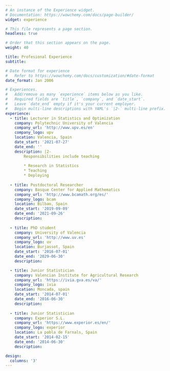 ```yaml
---
# An instance of the Experience widget.
# Documentation: https://wowchemy.com/docs/page-builder/
widget: experience

# This file represents a page section.
headless: true

# Order that this section appears on the page.
weight: 40

title: Profesional Experience
subtitle:

# Date format for experience
#   Refer to https://wowchemy.com/docs/customization/#date-format
date_format: Jan 2006

# Experiences.
#   Add/remove as many `experience` items below as you like.
#   Required fields are `title`, `company`, and `date_start`.
#   Leave `date_end` empty if it's your current employer.
#   Begin multi-line descriptions with YAML's `|2-` multi-line prefix.
experience:
  - title: Lecturer in Statistics and Optimization
    company: Polytechnic University of Valencia
    company_url: 'http://www.upv.es/en'
    company_logo: upv
    location: Valencia, Spain
    date_start: '2021-07-27'
    date_end: ''
    description: |2-
        Responsibilities include teaching
        
        * Research in Statistics
        * Teaching
        * Deploying
        
  - title: Postdoctoral Researcher
    company: Basque Center for Applied Mathematics
    company_url: 'http://www.bcamath.org/es/'
    company_logo: bcam
    location: Bilbao, Spain
    date_start: '2019-09-09'
    date_end: '2021-09-26'
    description: 
    
  - title: PhD student 
    company: University of Valencia
    company_url: 'http://www.uv.es'
    company_logo: uv
    location: Burjassot, Spain
    date_start: '2016-07-01'
    date_end: '2029-06-30'
    description: 

  - title: Junior Statistician 
    company: Valencian Institute for Agricultural Research
    company_url: 'https://ivia.gva.es/va/'
    company_logo: ivia
    location: Moncada, spain
    date_start: '2014-07-01'
    date_end: '2016-06-30'
    description: 
    
  - title: Junior Statistician 
    company: Experior S.L.
    company_url: 'https://www.experior.es/en/'
    company_logo: experior
    location: La pobla de Farnals, Spain
    date_start: '2014-02-15'
    date_end: '2014-06-30'
    description: 

design:
  columns: '3'
---
```

